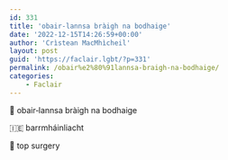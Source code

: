 ```yaml
---
id: 331
title: 'obair‑lannsa bràigh na bodhaige'
date: '2022-12-15T14:26:59+00:00'
author: 'Crìstean MacMhìcheil'
layout: post
guid: 'https://faclair.lgbt/?p=331'
permalink: /obair%e2%80%91lannsa-braigh-na-bodhaige/
categories:
    - Faclair
---
```


&#x1f3f4;&#xe0067;&#xe0062;&#xe0073;&#xe0063;&#xe0074;&#xe007f; obair‑lannsa bràigh na bodhaige

&#x1f1ee;&#x1f1ea; barrmháinliacht

&#x1f3f4;&#xe0067;&#xe0062;&#xe0065;&#xe006e;&#xe0067;&#xe007f; top surgery
